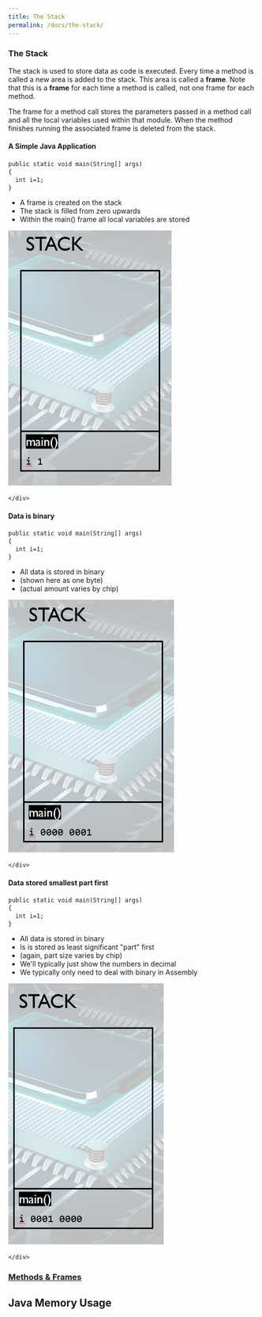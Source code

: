 ```yaml
---
title: The Stack
permalink: /docs/the-stack/
---
```


### The Stack

The stack is used to store data as code is executed. Every time a method is called a new area is added to the stack. This area is called a **frame**. Note that this is a **frame** for each time a method is called, not one frame for each method.  

The frame for a method call stores the parameters passed in a method call and all the local variables used within that module. When the method finishes running the associated frame is deleted from the stack.

#### A Simple Java Application
<div class="row">
    <div class="col-md-6">
            <pre><code class="language-java">public static void main(String[] args)  
{  
  int i=1;  
}
</code></pre>
<ul>
<li>A frame is created on the stack</li>
<li>The stack is filled from zero upwards</li>
<li>Within the main() frame all local variables are stored</li>
</ul>
    </div>
    <div class="col-md-6">
<img src="/assets/img/simple-java-stack-1.png" alt="simple java stack">

    </div>
</div>

#### Data is binary
<div class="row">
    <div class="col-md-6">
            <pre><code class="language-java">public static void main(String[] args)  
{  
  int i=1;  
}
</code></pre>
<ul>
<li>All data is stored in binary</li>
<li>(shown here as one byte)</li>
<li>(actual amount varies by chip)</li>
</ul>
    </div>
    <div class="col-md-6">
<img src="/assets/img/simple-java-stack-2-binary.png" alt="simple java stack">

    </div>
</div>

#### Data stored smallest part first
<div class="row">
    <div class="col-md-6">
            <pre><code class="language-java">public static void main(String[] args)  
{  
  int i=1;  
}
</code></pre>
<ul>
<li>All data is stored in binary</li>
<li>Is is stored as least significant "part" first</li>
<li>(again, part size varies by chip)</li>
<li>We'll typically just show the numbers in decimal</li>
<li>We typically only need to deal with binary in Assembly</li>
</ul>
    </div>
    <div class="col-md-6">
<img src="/assets/img/simple-java-stack-2-binary2.png" alt="simple java stack">

    </div>
</div>

### [Methods & Frames](/intro-silly.html)





## <a name="javamem"></a>Java Memory Usage


